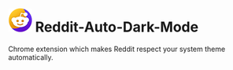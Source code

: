 # ![Icon](icon48.png) Reddit-Auto-Dark-Mode 
Chrome extension which makes Reddit respect your system theme automatically.
